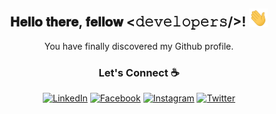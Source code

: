 <!--
**arch1902/arch1902** is a ✨ _special_ ✨ repository because its `README.md` (this file) appears on your GitHub profile.-->
<div align="center">
<h2> 𝐇𝐞𝐥𝐥𝐨 𝐭𝐡𝐞𝐫𝐞, 𝐟𝐞𝐥𝐥𝐨𝐰 <𝚍𝚎𝚟𝚎𝚕𝚘𝚙𝚎𝚛𝚜/>! <img src="https://github.com/ABSphreak/ABSphreak/blob/master/gifs/Hi.gif" width="30px"></h2>
</div>

<div align="center">

You have finally discovered my Github profile. <br>




</div>

<div align="center">
<!--
<img align="center" height="137.3px" src="https://github-readme-stats.vercel.app/api?username=arch1902&include_all_commits=true&count_private=true&show_icons=true&line_height=20&title_color=7A7ADB&icon_color=2234AE&text_color=D3D3D3&bg_color=0,000000,130F40" alt="arch1902's Github Stats">
<img height="137.3px" src="https://github-readme-stats.vercel.app/api/top-langs/?username=arch1902&hide=html&hide_title=true&hide_border=true&layout=compact&langs_count=7&exclude_repo=comp426&text_color=000&icon_color=fff&bg_color=0,52fa5a,4dfcff,c64dff&theme=graywhite" />
-->


### Let's Connect :coffee:
<p align="center">
	<a href="https://www.linkedin.com/in/ayushgupta12/"><img src="https://img.icons8.com/bubbles/50/000000/linkedin.png" alt="LinkedIn"/></a>
	<a href="https://www.facebook.com/ayush.kygo"><img src="https://img.icons8.com/bubbles/50/000000/facebook-new.png" alt="Facebook"/></a>
	<a href="https://www.instagram.com/ayush.gt/"><img src="https://img.icons8.com/bubbles/50/000000/instagram.png" alt="Instagram"/></a>
	<a href="https://twitter.com/ayushabg"><img src="https://img.icons8.com/bubbles/50/000000/twitter.png" alt="Twitter"/></a>
</p>


</div>




<!--
**ayushgupt/ayushgupt** is a ✨ _special_ ✨ repository because its `README.md` (this file) appears on your GitHub profile.

Here are some ideas to get you started:

- 🔭 I’m currently working on ...
- 🌱 I’m currently learning ...
- 👯 I’m looking to collaborate on ...
- 🤔 I’m looking for help with ...
- 💬 Ask me about ...
- 📫 How to reach me: ...
- 😄 Pronouns: ...
- ⚡ Fun fact: ...
-->
